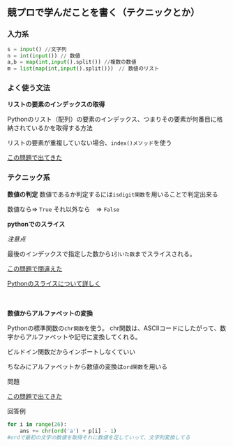 ## 競プロで学んだことを書く（テクニックとか）

### 入力系
```python
s = input() //文字列
n = int(input()) // 数値
a,b = map(int,input().split()) //複数の数値
m = list(map(int,input().split()))　// 数値のリスト
```

### よく使う文法
**リストの要素のインデックスの取得**

Pythonのリスト（配列）の要素のインデックス、つまりその要素が何番目に格納されているかを取得する方法

リストの要素が重複していない場合、``index()メソッド``を使う


[この問題で出てきた](https://atcoder.jp/contests/abc113/tasks/abc113_b)

### テクニック系

**数値の判定**
数値であるか判定するには``isdigit関数``を用いることで判定出来る 

数値なら=> ``True``
それ以外なら　=> ``False`` 

**pythonでのスライス**

*注意点*

最後のインデックスで指定した数から``1引いた数``までスライスされる。

[この問題で間違えた](https://atcoder.jp/contests/abc084/tasks/abc084_b)

[Pythonのスライスについて詳しく](https://www.sejuku.net/blog/44850)

　　　

**数値からアルファベットの変換** 

Pythonの標準関数の``chr関数``を使う。
chr関数は、ASCIIコードにしたがって、数字からアルファベットや記号に変換してくれる。

ビルドイン関数だからインポートしなくていい

ちなみにアルファベットから数値の変換は``ord関数``を用いる

問題

[この問題で出てきた](https://atcoder.jp/contests/abc218/tasks/abc218_b)

回答例

```python
for i in range(26):
    ans += chr(ord('a') + p[i] - 1)
#ordで最初の文字の数値を取得それに数値を足していって、文字列変換してる
```